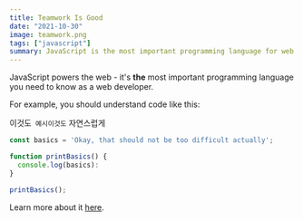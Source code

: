 ```yaml
---
title: Teamwork Is Good
date: "2021-10-30"
image: teamwork.png
tags: ["javascript"]
summary: JavaScript is the most important programming language for web development. You probably don't know it well enough!
---
```


JavaScript powers the web - it's **the** most important programming language you need to know as a web developer.

For example, you should understand code like this:

이것도` 예시이것도` 자연스럽게

```js
const basics = 'Okay, that should not be too difficult actually';

function printBasics() {
  console.log(basics):
}

printBasics();
```

Learn more about it [here](https://google.com).

